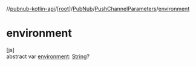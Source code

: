 //[pubnub-kotlin-api](../../../../index.md)/[[root]](../../index.md)/[PubNub](../index.md)/[PushChannelParameters](index.md)/[environment](environment.md)

# environment

[js]\
abstract var [environment](environment.md): [String](https://kotlinlang.org/api/core/kotlin-stdlib/kotlin/-string/index.html)?
